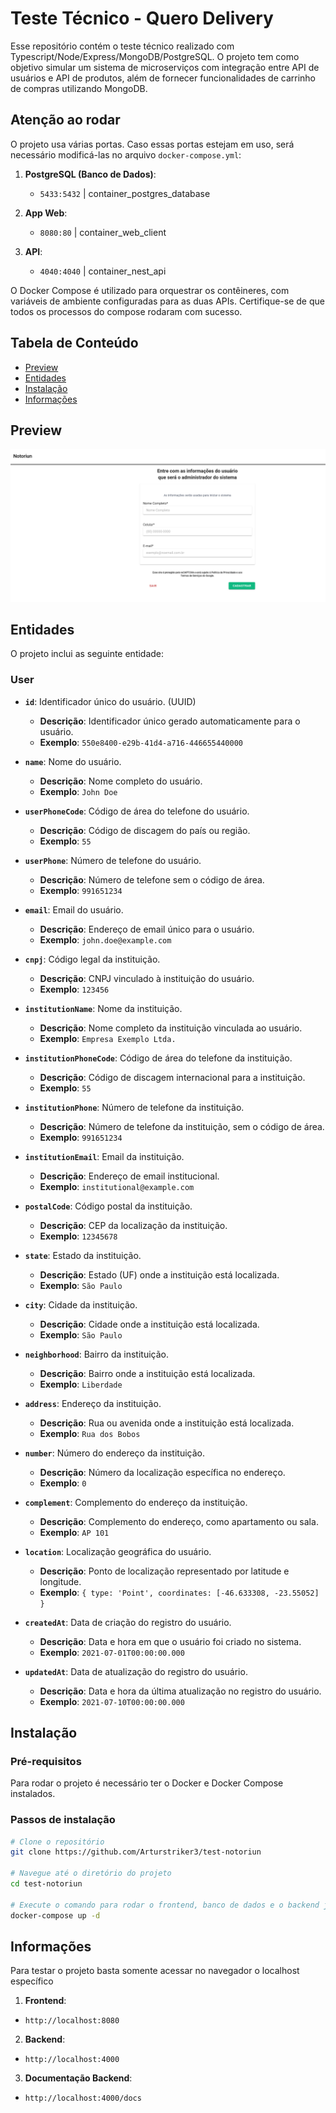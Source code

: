 # Teste Técnico -  Quero Delivery

Esse repositório contém o teste técnico realizado com Typescript/Node/Express/MongoDB/PostgreSQL. O projeto tem como objetivo simular um sistema de microserviços com integração entre API de usuários e API de produtos, além de fornecer funcionalidades de carrinho de compras utilizando MongoDB.

## Atenção ao rodar

O projeto usa várias portas. Caso essas portas estejam em uso, será necessário modificá-las no arquivo `docker-compose.yml`:

1. **PostgreSQL (Banco de Dados)**:  
    - `5433:5432` | container_postgres_database

2. **App Web**:  
    - `8080:80` | container_web_client

3. **API**:  
    - `4040:4040` | container_nest_api

O Docker Compose é utilizado para orquestrar os contêineres, com variáveis de ambiente configuradas para as duas APIs. Certifique-se de que todos os processos do compose rodaram com sucesso.

## Tabela de Conteúdo

- [Preview](#preview)
- [Entidades](#entidades)
- [Instalação](#instalação)
- [Informações](#informações)

## Preview
<div align="center">
     <img src="image.png" alt="preview" />
</div>

## Entidades

O projeto inclui as seguinte entidade:

### User
- **`id`**: Identificador único do usuário. (UUID)
  - **Descrição**: Identificador único gerado automaticamente para o usuário.
  - **Exemplo**: `550e8400-e29b-41d4-a716-446655440000`

- **`name`**: Nome do usuário.
  - **Descrição**: Nome completo do usuário.
  - **Exemplo**: `John Doe`

- **`userPhoneCode`**: Código de área do telefone do usuário.
  - **Descrição**: Código de discagem do país ou região.
  - **Exemplo**: `55`

- **`userPhone`**: Número de telefone do usuário.
  - **Descrição**: Número de telefone sem o código de área.
  - **Exemplo**: `991651234`

- **`email`**: Email do usuário.
  - **Descrição**: Endereço de email único para o usuário.
  - **Exemplo**: `john.doe@example.com`

- **`cnpj`**: Código legal da instituição.
  - **Descrição**: CNPJ vinculado à instituição do usuário.
  - **Exemplo**: `123456`

- **`institutionName`**: Nome da instituição.
  - **Descrição**: Nome completo da instituição vinculada ao usuário.
  - **Exemplo**: `Empresa Exemplo Ltda.`

- **`institutionPhoneCode`**: Código de área do telefone da instituição.
  - **Descrição**: Código de discagem internacional para a instituição.
  - **Exemplo**: `55`

- **`institutionPhone`**: Número de telefone da instituição.
  - **Descrição**: Número de telefone da instituição, sem o código de área.
  - **Exemplo**: `991651234`

- **`institutionEmail`**: Email da instituição.
  - **Descrição**: Endereço de email institucional.
  - **Exemplo**: `institutional@example.com`

- **`postalCode`**: Código postal da instituição.
  - **Descrição**: CEP da localização da instituição.
  - **Exemplo**: `12345678`

- **`state`**: Estado da instituição.
  - **Descrição**: Estado (UF) onde a instituição está localizada.
  - **Exemplo**: `São Paulo`

- **`city`**: Cidade da instituição.
  - **Descrição**: Cidade onde a instituição está localizada.
  - **Exemplo**: `São Paulo`

- **`neighborhood`**: Bairro da instituição.
  - **Descrição**: Bairro onde a instituição está localizada.
  - **Exemplo**: `Liberdade`

- **`address`**: Endereço da instituição.
  - **Descrição**: Rua ou avenida onde a instituição está localizada.
  - **Exemplo**: `Rua dos Bobos`

- **`number`**: Número do endereço da instituição.
  - **Descrição**: Número da localização específica no endereço.
  - **Exemplo**: `0`

- **`complement`**: Complemento do endereço da instituição.
  - **Descrição**: Complemento do endereço, como apartamento ou sala.
  - **Exemplo**: `AP 101`

- **`location`**: Localização geográfica do usuário.
  - **Descrição**: Ponto de localização representado por latitude e longitude.
  - **Exemplo**: `{ type: 'Point', coordinates: [-46.633308, -23.55052] }`

- **`createdAt`**: Data de criação do registro do usuário.
  - **Descrição**: Data e hora em que o usuário foi criado no sistema.
  - **Exemplo**: `2021-07-01T00:00:00.000`

- **`updatedAt`**: Data de atualização do registro do usuário.
  - **Descrição**: Data e hora da última atualização no registro do usuário.
  - **Exemplo**: `2021-07-10T00:00:00.000`


## Instalação

### Pré-requisitos
Para rodar o projeto é necessário ter o Docker e Docker Compose instalados.

### Passos de instalação

```bash
# Clone o repositório
git clone https://github.com/Arturstriker3/test-notoriun

# Navegue até o diretório do projeto
cd test-notoriun

# Execute o comando para rodar o frontend, banco de dados e o backend juntos, dockerizados
docker-compose up -d
```

## Informações

Para testar o projeto basta somente acessar no navegador o localhost específico

1. **Frontend**:  
  - `http://localhost:8080`

2. **Backend**:  
  - `http://localhost:4000`

3. **Documentação Backend**:  
  - `http://localhost:4000/docs`